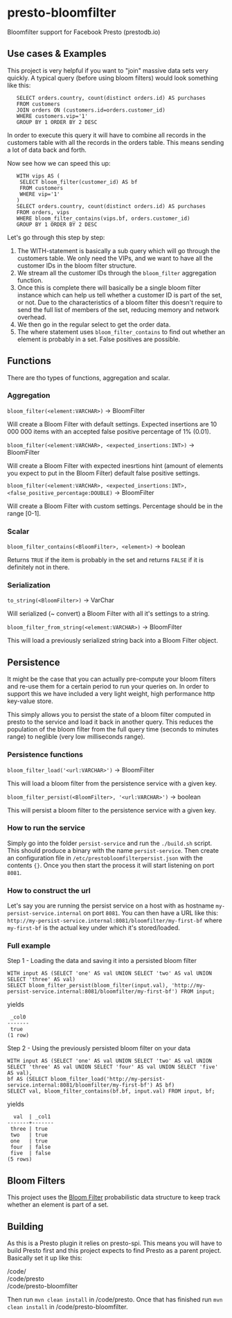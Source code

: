 # presto-bloomfilter
Bloomfilter support for Facebook Presto (prestodb.io) 

Use cases & Examples
-------------
This project is very helpful if you want to "join" massive data sets very quickly. A typical query (before using bloom filters) would look something like this:

```
   SELECT orders.country, count(distinct orders.id) AS purchases 
   FROM customers 
   JOIN orders ON (customers.id=orders.customer_id) 
   WHERE customers.vip='1'
   GROUP BY 1 ORDER BY 2 DESC
```

In order to execute this query it will have to combine all records in the customers table with all the records in the orders table. This means sending a lot of data back and forth.

Now see how we can speed this up:

```
   WITH vips AS (
    SELECT bloom_filter(customer_id) AS bf 
    FROM customers 
    WHERE vip='1'
   ) 
   SELECT orders.country, count(distinct orders.id) AS purchases 
   FROM orders, vips 
   WHERE bloom_filter_contains(vips.bf, orders.customer_id)
   GROUP BY 1 ORDER BY 2 DESC
```

Let's go through this step by step:

1.  The WITH-statement is basically a sub query which will go through the customers table. We only need the VIPs, and we want to have all the customer IDs in the bloom filter structure.
2.  We stream all the customer IDs through the `bloom_filter` aggregation function. 
3.  Once this is complete there will basically be a single bloom filter instance which can help us tell whether a customer ID is part of the set, or not. Due to the characteristics of a bloom filter this doesn't require to send the full list of members of the set, reducing memory and network overhead.
4.  We then go in the regular select to get the order data. 
5.  The where statement uses `bloom_filter_contains` to find out whether an element is probably in a set. False positives are possible.

Functions
-------------
There are tho types of functions, aggregation and scalar. 

### Aggregation
`bloom_filter(<element:VARCHAR>)` -> BloomFilter

Will create a Bloom Filter with default settings. Expected insertions are 10 000 000 items with an accepted false positive percentage of 1% (0.01).

`bloom_filter(<element:VARCHAR>, <expected_insertions:INT>)` -> BloomFilter

Will create a Bloom Filter with expected inesrtions hint (amount of elements you expect to put in the Bloom Filter) default false positive settings.

`bloom_filter(<element:VARCHAR>, <expected_insertions:INT>, <false_positive_percentage:DOUBLE)` -> BloomFilter

Will create a Bloom Filter with custom settings. Percentage should be in the range [0-1].

### Scalar
`bloom_filter_contains(<BloomFilter>, <element>)` -> boolean

Returns ``TRUE`` if the item is probably in the set and returns ``FALSE`` if it is definitely not in there.

### Serialization
`to_string(<BloomFilter>)` -> VarChar

Will serialized (~ convert) a Bloom Filter with all it's settings to a string.

`bloom_filter_from_string(<element:VARCHAR>)` -> BloomFilter

This will load a previously serialized string back into a Bloom Filter object.

Persistence
-------------
It might be the case that you can actually pre-compute your bloom filters and re-use them for a certain period to run your queries on. In order to support this we have included a very light weight, high performance http key-value store. 

This simply allows you to persist the state of a bloom filter computed in presto to the service and load it back in another query. This reduces the population of the bloom filter from the full query time (seconds to minutes range) to neglible (very low milliseconds range).

### Persistence functions
`bloom_filter_load('<url:VARCHAR>')` -> BloomFilter

This will load a bloom filter from the persistence service with a given key.

`bloom_filter_persist(<BloomFilter>, '<url:VARCHAR>')` -> boolean

This will persist a bloom filter to the persistence service with a given key.

### How to run the service
Simply go into the folder `persist-service` and run the `./build.sh` script. This should produce a binary with the name `persist-service`. Then create an configuration file in `/etc/prestobloomfilterpersist.json` with the contents `{}`. Once you then start the process it will start listening on port `8081`. 

### How to construct the url
Let's say you are running the persist service on a host with as hostname `my-persist-service.internal` on port `8081`. You can then have a URL like this: `http://my-persist-service.internal:8081/bloomfilter/my-first-bf` where `my-first-bf` is the actual key under which it's stored/loaded.

### Full example
Step 1 - Loading the data and saving it into a persisted bloom filter
```
WITH input AS (SELECT 'one' AS val UNION SELECT 'two' AS val UNION SELECT 'three' AS val)
SELECT bloom_filter_persist(bloom_filter(input.val), 'http://my-persist-service.internal:8081/bloomfilter/my-first-bf') FROM input;
```
yields
```
 _col0 
-------
 true  
(1 row)
```

Step 2 - Using the previously persisted bloom filter on your data
```
WITH input AS (SELECT 'one' AS val UNION SELECT 'two' AS val UNION SELECT 'three' AS val UNION SELECT 'four' AS val UNION SELECT 'five' AS val), 
bf AS (SELECT bloom_filter_load('http://my-persist-service.internal:8081/bloomfilter/my-first-bf') AS bf) 
SELECT val, bloom_filter_contains(bf.bf, input.val) FROM input, bf;
```
yields
```
  val  | _col1 
-------+-------
 three | true  
 two   | true  
 one   | true  
 four  | false 
 five  | false 
(5 rows)
```

Bloom Filters
-------------
This project uses the [Bloom Filter](https://en.wikipedia.org/wiki/Bloom_filter) probabilistic data structure to keep track whether an element is part of a set.

Building
-------------
As this is a Presto plugin it relies on presto-spi. This means you will have to build Presto first and this project expects to find Presto as a parent project. Basically set it up like this:

/code/  
/code/presto  
/code/presto-bloomfilter  

Then run `mvn clean install` in /code/presto. Once that has finished run `mvn clean install` in /code/presto-bloomfilter.

